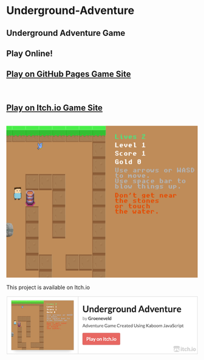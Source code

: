# Underground-Adventure
<h2>Underground Adventure Game</h2>

<h2>Play Online!</h2>
<h2><a href="https://groeneveldwoodstock.github.io/Underground-Adventure/" target="_blank" rel="noopener noreferrer">Play on GitHub Pages Game Site</a></h2>
<br>
<h2><a href="https://groeneveld.itch.io/" target="_blank" rel="noopener noreferrer">Play on Itch.io Game Site</a></h2>
<br>
<img src="https://github.com/groeneveldwoodstock/Underground-Adventure/blob/main/cover.png" alt="game image">
  </body>
<p>
This project is available on Itch.io
</p>

[![Underground Adventure by Groeneveld](https://github.com/groeneveldwoodstock/Underground-Adventure/blob/main/underground.itch.png)](https://groeneveld.itch.io/underground-adventure)
</p>
